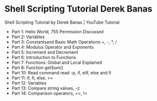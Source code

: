 # Shell Scripting Tutorial Derek Banas
Shell Scripting Tutorial by Derek Banas | YouTube Tutorial

- Part 1:  Hello World, 755 Permission Discussed  
- Part 2:  Variables                               
- Part 3:  Constantsand Basic Math Operations   +, -, *, /   
- Part 4:  Modulus Operator and Exponents
- Part 5:  Increment and Decrement 
- Part 6:  Introduction to Functions
- Part 7:  Functions: Global and Local Explained
- Part 8:  Function getSum()
- Part 10: Read command read -p, if, elif, else and fi
- Part 11: if, fi, else, >=
- Part 12: Variables
- Part 13: Compare string values, -z
- Part 14: Comparison operators, ==, !=

